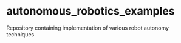 # autonomous_robotics_examples
Repository containing implementation of various robot autonomy techniques
